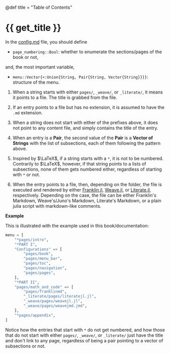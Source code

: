 @def title = "Table of Contents"

# {{ get_title }}

In the [config.md](https://raw.githubusercontent.com/rmsrosa/booksjl-franklin-template/main/config.md) file, you should define

* `page_numbering::Bool`: whether to enumerate the sections/pages of the book or not,

and, the most important variable,

* `menu::Vector{<:Union{String, Pair{String, Vector{String}}}}`: structure of the menu.

1. When a string starts with either `pages/`, `_weave/`, or `_literate/`, it means it points to a file. The title is grabbed from the file.

1. If an entry points to a file but has no extension, it is assumed to have the `.md` extension.

1. When a string does not start with either of the prefixes above, it does not point to any content file, and simply contains the title of the entry.

1. When an entry is a **Pair**, the second value of the **Pair** is a **Vector of Strings** with the list of subsections, each of them following the pattern above.

1. Inspired by $\LaTeX$, if a string starts with a `*`, it is not to be numbered. Contrarily to $\LaTeX$, however, if that string points to a lists of subsections, none of them gets numbered either, regardless of starting with `*` or not.

1. When the entry points to a file, then, depending on the folder, the file is executed and rendered by either [Franklin.jl](https://github.com/tlienart/Franklin.jl), [Weave.jl](https://github.com/JunoLab/Weave.jl), or [Literate.jl](https://github.com/fredrikekre/Literate.jl), respectively. Depending on the case, the file can be either Franklin's Markdown, Weave's/Juno's Markdown, Literate's Markdown, or a plain julia script with markdown-like comments.

**Example**

This is illustrated with the example used in this book/documentation:

```julia
menu = [
    "*pages/intro",
    "*PART I",
    "Configurations" => [
        "pages/book",
        "pages/menu_bar",
        "pages/toc",
        "pages/navigation",
        "pages/pages",
    ],
    "*PART II",
    "pages/math_and_code" => [
        "pages/franklinmd",
        "_literate/pages/literatejl.jl",
        "_weave/pages/weavejl.jl",
        "_weave/pages/weavejmd.jmd",
    ],
    "*pages/appendix",
]
```

Notice how the entries that start with `*` do not get numbered, and how those that do not start with either `pages/`, `_weave/`, or `_literate/` just have the title and don't link to any page, regardless of being a pair pointing to a vector of subsections or not.